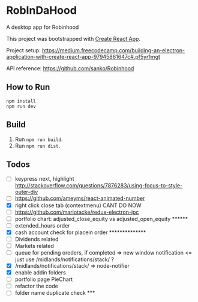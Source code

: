 # RobInDaHood
A desktop app for Robinhood

This project was bootstrapped with [Create React App](https://github.com/facebookincubator/create-react-app).

Project setup: https://medium.freecodecamp.com/building-an-electron-application-with-create-react-app-97945861647c#.pf5yr1mgt

API reference: https://github.com/sanko/Robinhood

## How to Run
```shell
npm install
npm run dev
```

## Build
1. Run `npm run build`.
2. Run `npm run dist`.

## Todos
- [ ] keypress next, highlight http://stackoverflow.com/questions/7876283/using-focus-to-style-outer-div
- [ ] https://github.com/ameyms/react-animated-number
- [x] right click close tab (contextmenu) CANT DO NOW
- [ ] https://github.com/mariotacke/redux-electron-ipc
- [ ] portfolio chart: adjusted_close_equity vs adjusted_open_equity ******
- [ ] extended_hours order
- [x] cash account check for placein order **************
- [ ] Dividends related
- [ ] Markets related
- [ ] queue for pending oreders, if completed => new window notification <= just use /midlands/notifications/stack/ ?
- [x] /midlands/notifications/stack/ => node-notifier
- [x] enable addin folders
- [ ] portfolio page PieChart
- [ ] refactor the code
- [ ] folder name duplicate check ***
